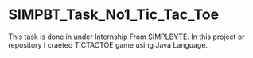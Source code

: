 # SIMPBT_Task_No1_Tic_Tac_Toe
This task is done in under Internship From SIMPLBYTE.
In this project or repository I craeted TICTACTOE game using Java Language.
